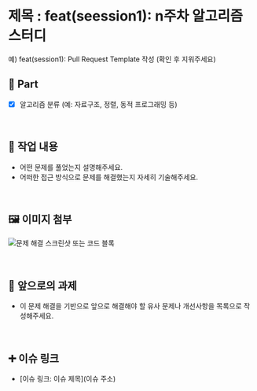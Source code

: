 # 제목 : feat(seession1): n주차 알고리즘 스터디
예) feat(session1): Pull Request Template 작성
(확인 후 지워주세요)

## 🔘 Part

- [x] 알고리즘 분류 (예: 자료구조, 정렬, 동적 프로그래밍 등)

<br/>

## 🔎 작업 내용

- 어떤 문제를 풀었는지 설명해주세요.
- 어떠한 접근 방식으로 문제를 해결했는지 자세히 기술해주세요.

<br/>

## 🖼 이미지 첨부

![문제 해결 스크린샷 또는 코드 블록](파일주소)

<br/>

## 🔧 앞으로의 과제

- 이 문제 해결을 기반으로 앞으로 해결해야 할 유사 문제나 개선사항을 목록으로 작성해주세요.

<br/>

## ➕ 이슈 링크

- [이슈 링크: 이슈 제목](이슈 주소)

